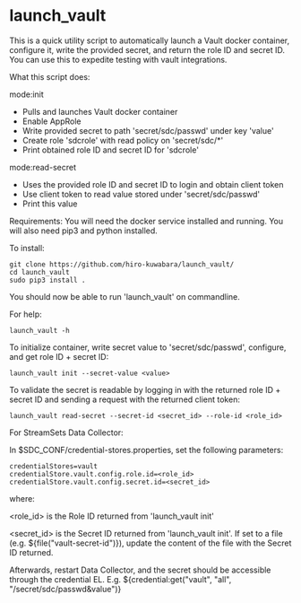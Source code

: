 # launch_vault

This is a quick utility script to automatically launch a Vault docker container, configure it, write the provided secret, and return the role ID and secret ID.  You can use this to expedite testing with vault integrations.

What this script does:

mode:init
- Pulls and launches Vault docker container
- Enable AppRole
- Write provided secret to path 'secret/sdc/passwd' under key 'value'
- Create role 'sdcrole' with read policy on 'secret/sdc/*'
- Print obtained role ID and secret ID for 'sdcrole'

mode:read-secret
- Uses the provided role ID and secret ID to login and obtain client token
- Use client token to read value stored under 'secret/sdc/passwd'
- Print this value

Requirements:
You will need the docker service installed and running.  You will also need pip3 and python installed.

To install:
```
git clone https://github.com/hiro-kuwabara/launch_vault/
cd launch_vault
sudo pip3 install .
```

You should now be able to run 'launch_vault' on commandline.

For help:
```
launch_vault -h
```

To initialize container, write secret value to 'secret/sdc/passwd', configure, and get role ID + secret ID:
```
launch_vault init --secret-value <value>
```

To validate the secret is readable by logging in with the returned role ID + secret ID and sending a request with the returned client token:
```
launch_vault read-secret --secret-id <secret_id> --role-id <role_id>
```

For StreamSets Data Collector:

In $SDC_CONF/credential-stores.properties, set the following parameters:
```
credentialStores=vault
credentialStore.vault.config.role.id=<role_id>
credentialStore.vault.config.secret.id=<secret_id>
```
where:

<role_id> is the Role ID returned from 'launch_vault init'

<secret_id> is the Secret ID returned from 'launch_vault init'.  If set to a file (e.g. ${file("vault-secret-id")}), update the content of the file with the Secret ID returned.

Afterwards, restart Data Collector, and the secret should be accessible through the credential EL.  E.g. ${credential:get("vault", "all", "/secret/sdc/passwd&value")}
